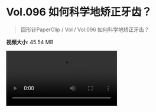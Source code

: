 # Vol.096 如何科学地矫正牙齿？

> 回形针PaperClip / Vol / Vol.096 如何科学地矫正牙齿？

**视频大小**: 45.54 MB

<div class="video"><video src="https://file.hsyhx.top/video/PaperClip/Vol/096.mp4" controls preload>🤔 您的浏览器不支持 video 标签</video></div>